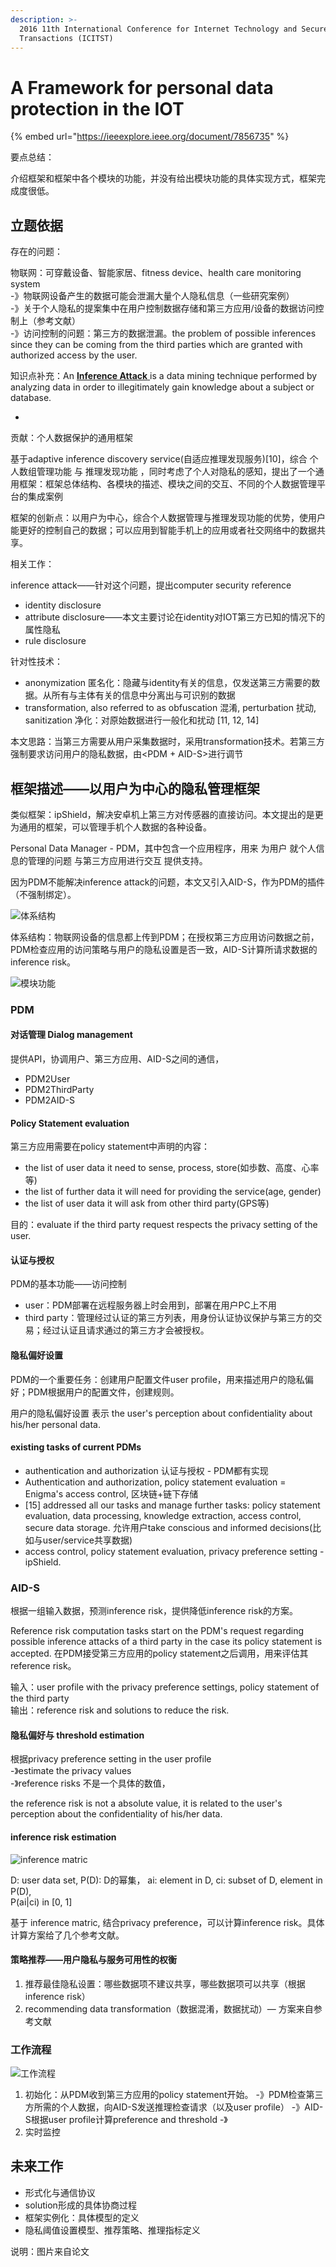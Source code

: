 ```yaml
---
description: >-
  2016 11th International Conference for Internet Technology and Secured
  Transactions (ICITST)
---
```


# A Framework for personal data protection in the IOT

{% embed url="https://ieeexplore.ieee.org/document/7856735" %}

要点总结：

介绍框架和框架中各个模块的功能，并没有给出模块功能的具体实现方式，框架完成度很低。

## 立题依据

存在的问题：

物联网：可穿戴设备、智能家居、fitness device、health care monitoring system  
 -》物联网设备产生的数据可能会泄漏大量个人隐私信息（一些研究案例）  
 -》关于个人隐私的提案集中在用户控制数据存储和第三方应用/设备的数据访问控制上（参考文献）  
 -》访问控制的问题：第三方的数据泄漏。the problem of possible inferences since they can be coming from the third parties which are granted with authorized access by the user.

知识点补充：An [**Inference Attack** ](https://en.wikipedia.org/wiki/Inference_attack)is a data mining technique performed by analyzing data in order to illegitimately gain knowledge about a subject or database.

* 
贡献：个人数据保护的通用框架

基于adaptive inference discovery service\(自适应推理发现服务\)\[10\]，综合 个人数组管理功能 与 推理发现功能 ，同时考虑了个人对隐私的感知，提出了一个通用框架：框架总体结构、各模块的描述、模块之间的交互、不同的个人数据管理平台的集成案例

框架的创新点：以用户为中心，综合个人数据管理与推理发现功能的优势，使用户能更好的控制自己的数据；可以应用到智能手机上的应用或者社交网络中的数据共享。

相关工作：

inference attack——针对这个问题，提出computer security reference

* identity disclosure
* attribute disclosure——本文主要讨论在identity对IOT第三方已知的情况下的属性隐私
* rule disclosure

针对性技术：

* anonymization 匿名化：隐藏与identity有关的信息，仅发送第三方需要的数据。从所有与主体有关的信息中分离出与可识别的数据
* transformation, also referred to as obfuscation 混淆, perturbation 扰动, sanitization 净化：对原始数据进行一般化和扰动 \[11, 12, 14\]

本文思路：当第三方需要从用户采集数据时，采用transformation技术。若第三方强制要求访问用户的隐私数据，由&lt;PDM + AID-S&gt;进行调节

## 框架描述——以用户为中心的隐私管理框架

类似框架：ipShield，解决安卓机上第三方对传感器的直接访问。本文提出的是更为通用的框架，可以管理手机个人数据的各种设备。

Personal Data Manager - PDM，其中包含一个应用程序，用来 为用户 就个人信息的管理的问题 与第三方应用进行交互 提供支持。

因为PDM不能解决inference attack的问题，本文又引入AID-S，作为PDM的插件（不强制绑定）。

![&#x4F53;&#x7CFB;&#x7ED3;&#x6784;](../.gitbook/assets/image.png)

体系结构：物联网设备的信息都上传到PDM；在授权第三方应用访问数据之前，PDM检查应用的访问策略与用户的隐私设置是否一致，AID-S计算所请求数据的inference risk。

![&#x6A21;&#x5757;&#x529F;&#x80FD;](../.gitbook/assets/image%20%2826%29.png)

### PDM

#### 对话管理 Dialog management

提供API，协调用户、第三方应用、AID-S之间的通信，

* PDM2User
* PDM2ThirdParty
* PDM2AID-S

#### Policy Statement evaluation

第三方应用需要在policy statement中声明的内容：

* the list of user data it need to sense, process, store\(如歩数、高度、心率等\)
* the list of further data it will need for providing the service\(age, gender\)
* the list of user data it will ask from other third party\(GPS等\)

目的：evaluate if the third party request respects the privacy setting of the user.

#### 认证与授权

PDM的基本功能——访问控制

* user：PDM部署在远程服务器上时会用到，部署在用户PC上不用
* third party：管理经过认证的第三方列表，用身份认证协议保护与第三方的交易；经过认证且请求通过的第三方才会被授权。

#### 隐私偏好设置

PDM的一个重要任务：创建用户配置文件user profile，用来描述用户的隐私偏好；PDM根据用户的配置文件，创建规则。

用户的隐私偏好设置 表示 the user's perception about confidentiality about his/her personal data.

#### existing tasks of current PDMs

* authentication and authorization 认证与授权 - PDM都有实现
* Authentication and authorization, policy statement evaluation = Enigma's access control, 区块链+链下存储
* \[15\] addressed all our tasks and manage further tasks: policy statement evaluation, data processing, knowledge extraction, access control, secure data storage. 允许用户take conscious and informed decisions\(比如与user/service共享数据\)
* access control, policy statement evaluation, privacy preference setting - ipShield.

### AID-S

根据一组输入数据，预测inference risk，提供降低inference risk的方案。

Reference risk computation tasks start on the PDM's request regarding possible inference attacks of a third party in the case its policy statement is accepted. 在PDM接受第三方应用的policy statement之后调用，用来评估其reference risk。

输入：user profile with the privacy preference settings, policy statement of the third party  
输出：reference risk and solutions to reduce the risk.

#### 隐私偏好与 threshold estimation

根据privacy preference setting in the user profile   
 -》estimate the privacy values  
 -》reference risks 不是一个具体的数值，

the reference risk is not a absolute value, it is related to the user's perception about the confidentiality of his/her data.

#### inference risk estimation

![inference matric](../.gitbook/assets/image%20%2817%29.png)

D: user data set, P\(D\): D的幂集， ai: element in D, ci: subset of D, element in P\(D\),  
P\(ai\|ci\) in \[0, 1\]

基于 inference matric, 结合privacy preference，可以计算inference risk。具体计算方案给了几个参考文献。

#### 策略推荐——用户隐私与服务可用性的权衡

1. 推荐最佳隐私设置：哪些数据项不建议共享，哪些数据项可以共享（根据inference risk）
2. recommending data transformation（数据混淆，数据扰动）— 方案来自参考文献

### 工作流程

![&#x5DE5;&#x4F5C;&#x6D41;&#x7A0B;](../.gitbook/assets/image%20%2830%29.png)

1. 初始化：从PDM收到第三方应用的policy statement开始。 -》PDM检查第三方所需的个人数据，向AID-S发送推理检查请求（以及user profile） -》AID-S根据user profile计算preference and threshold -》
2. 实时监控

## 未来工作

* 形式化与通信协议
* solution形成的具体协商过程
* 框架实例化：具体模型的定义
* 隐私阈值设置模型、推荐策略、推理指标定义



说明：图片来自论文



